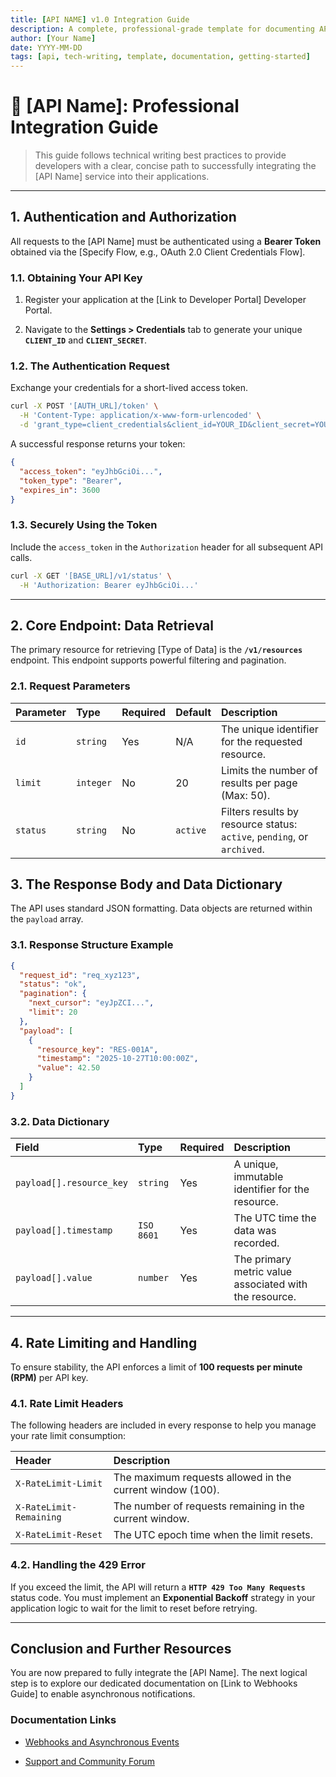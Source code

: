 ```yaml
---
title: [API NAME] v1.0 Integration Guide
description: A complete, professional-grade template for documenting API integration, authentication flows, and common troubleshooting steps.
author: [Your Name]
date: YYYY-MM-DD
tags: [api, tech-writing, template, documentation, getting-started]
---
```


# 🚀 [API Name]: Professional Integration Guide

> This guide follows technical writing best practices to provide developers with a clear, concise path to successfully integrating the [API Name] service into their applications.

---

## 1. Authentication and Authorization

All requests to the [API Name] must be authenticated using a **Bearer Token** obtained via the [Specify Flow, e.g., OAuth 2.0 Client Credentials Flow].

### 1.1. Obtaining Your API Key

1. Register your application at the [Link to Developer Portal] Developer Portal.

2. Navigate to the **Settings > Credentials** tab to generate your unique **`CLIENT_ID`** and **`CLIENT_SECRET`**.

### 1.2. The Authentication Request

Exchange your credentials for a short-lived access token.

```bash
curl -X POST '[AUTH_URL]/token' \
  -H 'Content-Type: application/x-www-form-urlencoded' \
  -d 'grant_type=client_credentials&client_id=YOUR_ID&client_secret=YOUR_SECRET'
```

A successful response returns your token:

```json
{
  "access_token": "eyJhbGciOi...",
  "token_type": "Bearer",
  "expires_in": 3600
}
```

### 1.3. Securely Using the Token

Include the `access_token` in the `Authorization` header for all subsequent API calls.

```bash
curl -X GET '[BASE_URL]/v1/status' \
  -H 'Authorization: Bearer eyJhbGciOi...'
```

---

## 2. Core Endpoint: Data Retrieval

The primary resource for retrieving [Type of Data] is the **`/v1/resources`** endpoint. This endpoint supports powerful filtering and pagination.

### 2.1. Request Parameters

| Parameter | Type | Required | Default | Description |
| :--- | :--- | :--- | :--- | :--- |
| `id` | `string` | Yes | N/A | The unique identifier for the requested resource. |
| `limit` | `integer` | No | 20 | Limits the number of results per page (Max: 50). |
| `status` | `string` | No | `active` | Filters results by resource status: `active`, `pending`, or `archived`. |

## 3. The Response Body and Data Dictionary

The API uses standard JSON formatting. Data objects are returned within the `payload` array.

### 3.1. Response Structure Example

```json
{
  "request_id": "req_xyz123",
  "status": "ok",
  "pagination": {
    "next_cursor": "eyJpZCI...",
    "limit": 20
  },
  "payload": [
    {
      "resource_key": "RES-001A",
      "timestamp": "2025-10-27T10:00:00Z",
      "value": 42.50
    }
  ]
}
```

### 3.2. Data Dictionary

| Field | Type | Required | Description |
| :--- | :--- | :--- | :--- |
| `payload[].resource_key` | `string` | Yes | A unique, immutable identifier for the resource. |
| `payload[].timestamp` | `ISO 8601` | Yes | The UTC time the data was recorded. |
| `payload[].value` | `number` | Yes | The primary metric value associated with the resource. |

---

## 4. Rate Limiting and Handling

To ensure stability, the API enforces a limit of **100 requests per minute (RPM)** per API key.

### 4.1. Rate Limit Headers

The following headers are included in every response to help you manage your rate limit consumption:

| Header | Description |
| :--- | :--- |
| `X-RateLimit-Limit` | The maximum requests allowed in the current window (100). |
| `X-RateLimit-Remaining` | The number of requests remaining in the current window. |
| `X-RateLimit-Reset` | The UTC epoch time when the limit resets. |

### 4.2. Handling the 429 Error

If you exceed the limit, the API will return a **`HTTP 429 Too Many Requests`** status code. You must implement an **Exponential Backoff** strategy in your application logic to wait for the limit to reset before retrying.

---

## Conclusion and Further Resources

You are now prepared to fully integrate the [API Name]. The next logical step is to explore our dedicated documentation on [Link to Webhooks Guide] to enable asynchronous notifications.

### Documentation Links

* [Webhooks and Asynchronous Events](https://www.google.com/search?q=https://docs.example.com/webhooks)

* [Support and Community Forum](https://www.google.com/search?q=https://community.example.com)